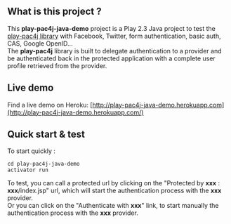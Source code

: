 ## What is this project ?

This **play-pac4j-java-demo** project is a Play 2.3 Java project to test the [play-pac4j library](https://github.com/leleuj/play-pac4j) with Facebook, Twitter, form authentication, basic auth, CAS, Google OpenID...  
The **play-pac4j** library is built to delegate authentication to a provider and be authenticated back in the protected application with a complete user profile retrieved from the provider.

## Live demo

Find a live demo on Heroku: [http://play-pac4j-java-demo.herokuapp.com](http://play-pac4j-java-demo.herokuapp.com/)

## Quick start & test

To start quickly :

    cd play-pac4j-java-demo
    activator run

To test, you can call a protected url by clicking on the "Protected by **xxx** : **xxx**/index.jsp" url, which will start the authentication process with the **xxx** provider.  
Or you can click on the "Authenticate with **xxx**" link, to start manually the authentication process with the **xxx** provider.


